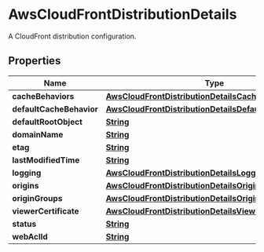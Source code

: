

# AwsCloudFrontDistributionDetails

A CloudFront distribution configuration.

## Properties

| Name | Type | Description | Notes |
|------------ | ------------- | ------------- | -------------|
|**cacheBehaviors** | [**AwsCloudFrontDistributionDetailsCacheBehaviors**](AwsCloudFrontDistributionDetailsCacheBehaviors.md) |  |  [optional] |
|**defaultCacheBehavior** | [**AwsCloudFrontDistributionDetailsDefaultCacheBehavior**](AwsCloudFrontDistributionDetailsDefaultCacheBehavior.md) |  |  [optional] |
|**defaultRootObject** | [**String**](String.md) |  |  [optional] |
|**domainName** | [**String**](String.md) |  |  [optional] |
|**etag** | [**String**](String.md) |  |  [optional] |
|**lastModifiedTime** | [**String**](String.md) |  |  [optional] |
|**logging** | [**AwsCloudFrontDistributionDetailsLogging**](AwsCloudFrontDistributionDetailsLogging.md) |  |  [optional] |
|**origins** | [**AwsCloudFrontDistributionDetailsOrigins**](AwsCloudFrontDistributionDetailsOrigins.md) |  |  [optional] |
|**originGroups** | [**AwsCloudFrontDistributionDetailsOriginGroups**](AwsCloudFrontDistributionDetailsOriginGroups.md) |  |  [optional] |
|**viewerCertificate** | [**AwsCloudFrontDistributionDetailsViewerCertificate**](AwsCloudFrontDistributionDetailsViewerCertificate.md) |  |  [optional] |
|**status** | [**String**](String.md) |  |  [optional] |
|**webAclId** | [**String**](String.md) |  |  [optional] |



